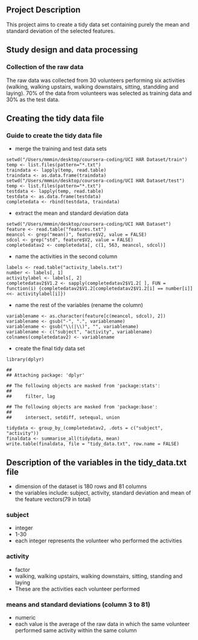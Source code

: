 Project Description
-------------------

This project aims to create a tidy data set containing purely the mean
and standard deviation of the selected features.

Study design and data processing
--------------------------------

### Collection of the raw data

The raw data was collected from 30 volunteers performing six activities
(walking, walking upstairs, walking downstairs, sitting, standding and
laying). 70% of the data from volunteers was selected as training data
and 30% as the test data.

Creating the tidy data file
---------------------------

### Guide to create the tidy data file

-   merge the training and test data sets

<!-- -->

    setwd("/Users/mmmin/desktop/coursera-coding/UCI HAR Dataset/train")
    temp <- list.files(pattern="*.txt")
    traindata <- lapply(temp, read.table)
    traindata <- as.data.frame(traindata)
    setwd("/Users/mmmin/desktop/coursera-coding/UCI HAR Dataset/test")
    temp <- list.files(pattern="*.txt")
    testdata <- lapply(temp, read.table)
    testdata <- as.data.frame(testdata)
    completedata <- rbind(testdata, traindata)

-   extract the mean and standard deviation data

<!-- -->

    setwd("/Users/mmmin/desktop/coursera-coding/UCI HAR Dataset")
    feature <- read.table("features.txt")
    meancol <- grep("mean()", feature$V2, value = FALSE)
    sdcol <- grep("std", feature$V2, value = FALSE)
    completedatav2 <- completedata[, c(1, 563, meancol, sdcol)]

-   name the activities in the second column

<!-- -->

    labels <- read.table("activity_labels.txt")
    number <- labels[, 1]
    activitylabel <- labels[, 2]
    completedatav2$V1.2 <- sapply(completedatav2$V1.2[ ], FUN = function(i) {completedatav2$V1.2[completedatav2$V1.2[i] == number[i]] <<- activitylabel[i]})

-   name the rest of the variables (rename the column)

<!-- -->

    variablename <- as.character(feature[c(meancol, sdcol), 2])
    variablename <- gsub("-", ".", variablename)
    variablename <- gsub("\\(|\\)", "", variablename)
    variablename <- c("subject", "activity", variablename)
    colnames(completedatav2) <- variablename

-   create the final tidy data set

<!-- -->

    library(dplyr)

    ## 
    ## Attaching package: 'dplyr'

    ## The following objects are masked from 'package:stats':
    ## 
    ##     filter, lag

    ## The following objects are masked from 'package:base':
    ## 
    ##     intersect, setdiff, setequal, union

    tidydata <- group_by_(completedatav2, .dots = c("subject", "activity"))
    finaldata <- summarise_all(tidydata, mean)
    write.table(finaldata, file = "tidy_data.txt", row.name = FALSE)

Description of the variables in the tidy\_data.txt file
-------------------------------------------------------

-   dimension of the dataset is 180 rows and 81 columns
-   the variables include: subject, activity, standard deviation and
    mean of the feature vectors(79 in total)

### subject

-   integer
-   1-30
-   each integer represents the volunteer who performed the activities

### activity

-   factor
-   walking, walking upstairs, walking downstairs, sitting, standing and
    laying
-   These are the activities each volunteer performed

### means and standard deviations (column 3 to 81)

-   numeric
-   each value is the average of the raw data in which the same
    volunteer performed same activity within the same column

